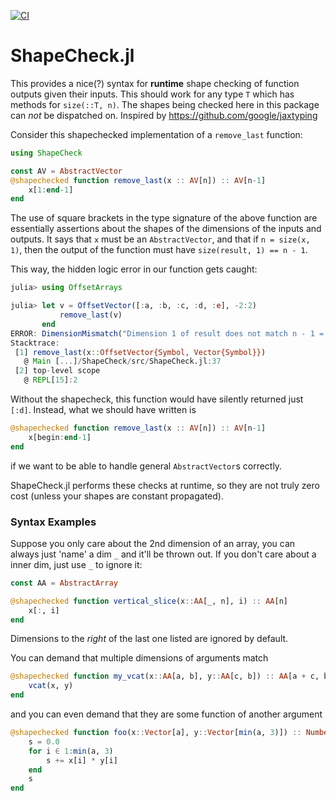 [![CI](https://github.com/MasonProtter/ShapeCheck.jl/actions/workflows/CI.yml/badge.svg)](https://github.com/MasonProtter/ShapeCheck.jl/actions/workflows/CI.yml)

# ShapeCheck.jl

This provides a nice(?) syntax for **runtime** shape checking of function outputs given their inputs. This should work for any type `T` which has methods for `size(::T, n)`. The shapes being checked here in this package can *not* be dispatched on. Inspired by https://github.com/google/jaxtyping


Consider this shapechecked implementation of a `remove_last` function: 
``` julia
using ShapeCheck

const AV = AbstractVector 
@shapechecked function remove_last(x :: AV[n]) :: AV[n-1]
    x[1:end-1]
end
```

The use of square brackets in the type signature of the above function are essentially assertions about the shapes
of the dimensions of the inputs and outputs. It says that `x` must be an `AbstractVector`, and that if 
`n = size(x, 1)`, then the output of the function must have `size(result, 1) == n - 1`. 

This way, the hidden logic error in our function gets caught:
``` julia
julia> using OffsetArrays

julia> let v = OffsetVector([:a, :b, :c, :d, :e], -2:2)
           remove_last(v)
       end
ERROR: DimensionMismatch("Dimension 1 of result does not match n - 1 = 4, got 1.")
Stacktrace:
 [1] remove_last(x::OffsetVector{Symbol, Vector{Symbol}})
   @ Main [...]/ShapeCheck/src/ShapeCheck.jl:37
 [2] top-level scope
   @ REPL[15]:2
```
Without the shapecheck, this function would have silently returned just `[:d]`. Instead, what we should have written is
``` julia
@shapechecked function remove_last(x :: AV[n]) :: AV[n-1]
    x[begin:end-1]
end
```
if we want to be able to handle general `AbstractVector`s correctly. 

ShapeCheck.jl performs these checks at runtime, so they are not truly zero cost (unless your shapes are constant propagated). 
### Syntax Examples

Suppose you only care about the 2nd dimension of an array, you can always just 'name' a dim `_` and it'll be thrown out.
If you don't care about a inner dim, just use `_` to ignore it: 
``` julia
const AA = AbstractArray

@shapechecked function vertical_slice(x::AA[_, n], i) :: AA[n]
    x[:, i]
end
```
Dimensions to the *right* of the last one listed are ignored by default.


You can demand that multiple dimensions of arguments match
``` julia
@shapechecked function my_vcat(x::AA[a, b], y::AA[c, b]) :: AA[a + c, b]
    vcat(x, y)
end
```

and you can even demand that they are some function of another argument
``` julia
@shapechecked function foo(x::Vector[a], y::Vector[min(a, 3)]) :: Number
    s = 0.0
    for i ∈ 1:min(a, 3)
        s += x[i] * y[i]
    end
    s
end
```
